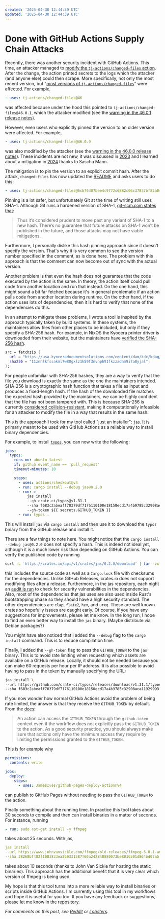 ```yaml
---
created: '2025-04-30 12:44:39 UTC'
updated: '2025-04-30 12:44:39 UTC'
---
```


# Done with GitHub Actions Supply Chain Attacks

Recently, there was another security incident with GitHub Actions.
This time, an attacker managed to [modify the `tj-actions/changed-files` action](https://www.stepsecurity.io/blog/harden-runner-detection-tj-actions-changed-files-action-is-compromised).
After the change, the action printed secrets to the logs which the attacker (and anyone else) could then scrape.
More specifically, not only the most recent version, but "[most versions of `tj-actions/changed-files`](https://www.stepsecurity.io/blog/harden-runner-detection-tj-actions-changed-files-action-is-compromised)" were affected.
For example,

```yml
- uses: tj-actions/changed-files@46
```

was affected because under the hood this pointed to `tj-actions/changed-files@46.0.1`, which the attacker modified (see the [warning in the 46.0.1 release notes](https://github.com/tj-actions/changed-files/releases/tag/v46.0.1)).

However, even users who explicitly pinned the version to an older version were affected.
For example,

```yml
- uses: tj-actions/changed-files@46.0.0
```

was also modified by the attacker (see the [warning in the 46.0.0 release notes](https://github.com/tj-actions/changed-files/releases/tag/v46.0.0)).
These incidents are not new, it was discussed in [2023](https://www.paloaltonetworks.com/blog/cloud-security/github-actions-worm-dependencies/) and I learned about a mitigation in [2024](https://github.com/julia-actions/cache/pull/106) thanks to Sascha Mann.

The mitigation is to pin the version to an explicit commit hash.
After the attack, `changed-files` has now updated the [README](https://github.com/tj-actions/changed-files) and asks users to do this:

```yml
- uses: tj-actions/changed-files@6cb76d07bee4c9772c6882c06c37837bf82a04d3 # v46
```

Pinning is a lot safer, but unfortunately Git at the time of writing still uses SHA-1.
Although Git runs a hardened version of SHA-1, [git-scm.com states that](https://git-scm.com/docs/hash-function-transition):

> Thus it’s considered prudent to move past any variant of SHA-1 to a new hash.
> There’s no guarantee that future attacks on SHA-1 won’t be published in the future, and those attacks may not have viable mitigations.

Furthermore, I personally dislike this hash pinning approach since it doesn't specify the version.
That's why it is very common to see the version number specified in the comment, as is done here.
The problem with this approach is that the comment can now become out of sync with the actual version.

Another problem is that even the hash does not guarantee that the code executed by the action is the same.
In theory, the action itself could pull code from another location and run that instead.
On the one hand, this might sound a bit far fetched because it's in general problematic if an action pulls code from another location during runtime.
On the other hand, if the action uses lots of dependencies, then it is hard to verify that none of the dependencies do this.

In an attempt to mitigate these problems, I wrote a tool is inspired by the approach typically taken by build systems.
In these systems, the maintainers allow files from other places to be included, but only if they specify a SHA-256 hash.
For example, in NixOS the Kyocera printer driver is downloaded from their website, but the maintainers have [verified the SHA-256 hash](https://github.com/NixOS/nixpkgs/blob/ea5787ad5291ee1c131326cb9c9fec03d359edff/pkgs/misc/cups/drivers/kyodialog3/default.nix).

```nix
src = fetchzip {
  url = "https://usa.kyoceradocumentsolutions.com/content/dam/kdc/kdag/downloads/technical/executables/drivers/kyoceradocumentsolutions/us/en/Kyocera_Linux_PPD_Ver_${version}.tar.gz";
  sha256 = "11znnlkfssakml7w80gxlz1k59f3nvhph91fkzzadnm9i7a8yjal";
};
```

For people unfamiliar with SHA-256 hashes, they are a way to verify that the file you download is exactly the same as the one the maintainers intended.
SHA-256 is a cryptographic hash function that takes a file as input and produces a fixed-length hash.
If the hash of the downloaded file matches the expected hash provided by the maintainers, we can be highly confident that the file has not been tampered with.
This is because SHA-256 is currently [considered collision-resistant](https://crypto.stackexchange.com/questions/47809), making it computationally infeasible for an attacker to modify the file in a way that results in the same hash.

This is the approach I took for my tool called "just an installer": [`jas`](https://github.com/rikhuijzer/jas).
It is primarly meant to be used with GitHub Actions as a reliable way to install binary dependencies.

For example, to install [`typos`](https://github.com/crate-ci/typos), you can now write the following:

```yml
jobs:
  typos:
    runs-on: ubuntu-latest
    if: github.event_name == 'pull_request'
    timeout-minutes: 10

    steps:
      - uses: actions/checkout@v4
      - run: cargo install --debug jas@0.2.0
      - run: >
          jas install
          --gh crate-ci/typos@v1.31.1
          --sha f683c2abeaff70379df7176110100e18150ecd17a4b9785c32908aca11929993
          --gh-token ${{ secrets.GITHUB_TOKEN }}
      - run: typos .
```

This will install `jas` via `cargo install` and then use it to download the `typos` binary from the GitHub release and install it.

There are a few things to note here.
You might notice that the `cargo install --debug jas@0.2.0` does not specify a hash.
This is indeed not ideal yet, although it is a much lower risk than depending on GitHub Actions.
You can verify the published code by running

```sh
curl -L 'https://crates.io/api/v1/crates/jas/0.2.0/download' | tar -zxf -
```

this includes the source code as well as a `Cargo.lock` file with checksums for the dependencies.
Unlike GitHub Releases, crates.io does not support modifying files after a release.
Furthermore, in the jas repository, each night an [audit is run](https://github.com/rikhuijzer/jas/blob/main/.github/workflows/audit.yml) to check for security vulnerabilities in the dependencies.
Also, most of the dependencies that jas uses are also used inside Rust's bootstrapping phase so they should have a high security standard.
The other dependencies are `clap`, `flate2`, `hex`, and `ureq`.
These are well known crates so hopefully issues are caught early.
Of course, if you have any suggestions for improvements, please let me know.
In the long run, I hope to find an even better way to install the `jas` binary.
(Maybe distribute via Debian packages?)

You might have also noticed that I added the `--debug` flag to the `cargo install` command.
This is to reduce compilation time.

Finally, I added the `--gh-token` flag to pass the `GITHUB_TOKEN` to the `jas` binary.
This is to avoid rate limiting when requesting which assets are available on a GitHub release.
Locally, it should not be needed because you can make 60 requests per hour per IP address.
It is also possible to avoid having to pass in the token by manually specifying the URL:

```sh
jas install \
--url https://github.com/crate-ci/typos/releases/download/v1.31.1/typos-v1.31.1-x86_64-unknown-linux-musl.tar.gz \
--sha f683c2abeaff70379df7176110100e18150ecd17a4b9785c32908aca11929993
```

If you now wonder how normal GitHub Actions avoid the problem of being rate limited, the answer is that they receive the `GITHUB_TOKEN` by default.
From the [docs](https://docs.github.com/en/actions/security-for-github-actions/security-guides/automatic-token-authentication):

> An action can access the `GITHUB_TOKEN` through the `github.token` context even if the workflow does not explicitly pass the `GITHUB_TOKEN` to the action. As a good security practice, you should always make sure that actions only have the minimum access they require by limiting the permissions granted to the `GITHUB_TOKEN`.

This is for example why

```yml
permissions:
  contents: write

jobs:
  deploy:
    steps:
      - uses: JamesIves/github-pages-deploy-action@v4
```

can publish to GitHub Pages without needing to pass the `GITHUB_TOKEN` to the action.

Finally something about the running time.
In practice this tool takes about 30 seconds to compile and then can install binaries in a matter of seconds.
For instance, running

```yml
- run: sudo apt-get install -y ffmpeg
```

takes about 25 seconds.
With jas,

```yml
jas install
--url https://www.johnvansickle.com/ffmpeg/old-releases/ffmpeg-6.0.1-amd64-static.tar.xz
--sha 28268bf402f1083833ea269331587f60a242848880073be8016501d864bd07a5
```

takes about 10 seconds (thanks to John Van Sickle for hosting the static binaries).
This approach has the additional benefit that it is very clear which version of ffmpeg is being used.

My hope is that this tool turns into a more reliable way to install binaries or scripts inside GitHub Actions.
I'm currently using this tool in my workflows and hope it is useful for you too.
If you have any feedback or suggestions, please let me know in the [repository](https://github.com/rikhuijzer/jas).

*For comments on this post, see [Reddit](https://www.reddit.com/r/rust/comments/1jsob0f/done_with_github_actions_supply_chain_attacks/) or [Lobsters](https://lobste.rs/s/wyjtwq/done_with_github_actions_supply_chain).*

